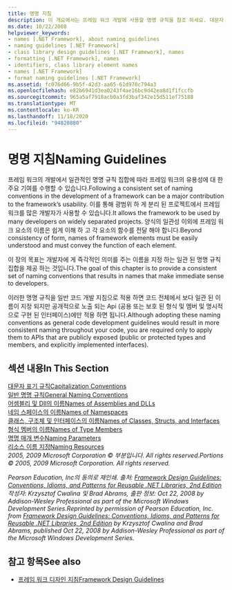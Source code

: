 ```yaml
---
title: 명명 지침
description: 이 개요에서는 프레임 워크 개발에 사용할 명명 규칙을 참조 하세요. 대문자 표시, 일반 이름 지정 및 기타 지침을 다루는 문서로 이동 합니다.
ms.date: 10/22/2008
helpviewer_keywords:
- names [.NET Framework], about naming guidelines
- naming guidelines [.NET Framework]
- class library design guidelines [.NET Framework], names
- formatting [.NET Framework], names
- identifiers, class library element names
- names [.NET Framework]
- format naming guidelines [.NET Framework]
ms.assetid: fc076d66-9b5f-42d3-aa65-61d970c794a3
ms.openlocfilehash: e82b6941d3ea0243f4ae16bc9d42ea8d1f1fccfb
ms.sourcegitcommit: 965a5af7918acb0a3fd3baf342e15d511ef75188
ms.translationtype: MT
ms.contentlocale: ko-KR
ms.lasthandoff: 11/18/2020
ms.locfileid: "94820880"
---
```

# <a name="naming-guidelines"></a><span data-ttu-id="30fe4-104">명명 지침</span><span class="sxs-lookup"><span data-stu-id="30fe4-104">Naming Guidelines</span></span>
<span data-ttu-id="30fe4-105">프레임 워크의 개발에서 일관적인 명명 규칙 집합에 따라 프레임 워크의 유용성에 대 한 주요 기여를 수행할 수 있습니다.</span><span class="sxs-lookup"><span data-stu-id="30fe4-105">Following a consistent set of naming conventions in the development of a framework can be a major contribution to the framework’s usability.</span></span> <span data-ttu-id="30fe4-106">이를 통해 광범위 하 게 분리 된 프로젝트에서 프레임 워크를 많은 개발자가 사용할 수 있습니다.</span><span class="sxs-lookup"><span data-stu-id="30fe4-106">It allows the framework to be used by many developers on widely separated projects.</span></span> <span data-ttu-id="30fe4-107">양식의 일관성 이외에 프레임 워크 요소의 이름은 쉽게 이해 하 고 각 요소의 함수를 전달 해야 합니다.</span><span class="sxs-lookup"><span data-stu-id="30fe4-107">Beyond consistency of form, names of framework elements must be easily understood and must convey the function of each element.</span></span>  
  
 <span data-ttu-id="30fe4-108">이 장의 목표는 개발자에 게 즉각적인 의미를 주는 이름을 지정 하는 일관 된 명명 규칙 집합을 제공 하는 것입니다.</span><span class="sxs-lookup"><span data-stu-id="30fe4-108">The goal of this chapter is to provide a consistent set of naming conventions that results in names that make immediate sense to developers.</span></span>  
  
 <span data-ttu-id="30fe4-109">이러한 명명 규칙을 일반 코드 개발 지침으로 적용 하면 코드 전체에서 보다 일관 된 이름이 지정 되지만 공개적으로 노출 되는 Api (공용 또는 보호 된 형식 및 멤버 및 명시적으로 구현 된 인터페이스)에만 적용 하면 됩니다.</span><span class="sxs-lookup"><span data-stu-id="30fe4-109">Although adopting these naming conventions as general code development guidelines would result in more consistent naming throughout your code, you are required only to apply them to APIs that are publicly exposed (public or protected types and members, and explicitly implemented interfaces).</span></span>  
  
## <a name="in-this-section"></a><span data-ttu-id="30fe4-110">섹션 내용</span><span class="sxs-lookup"><span data-stu-id="30fe4-110">In This Section</span></span>  
 [<span data-ttu-id="30fe4-111">대문자 표기 규칙</span><span class="sxs-lookup"><span data-stu-id="30fe4-111">Capitalization Conventions</span></span>](capitalization-conventions.md)  
 [<span data-ttu-id="30fe4-112">일반 명명 규칙</span><span class="sxs-lookup"><span data-stu-id="30fe4-112">General Naming Conventions</span></span>](general-naming-conventions.md)  
 [<span data-ttu-id="30fe4-113">어셈블리 및 Dll의 이름</span><span class="sxs-lookup"><span data-stu-id="30fe4-113">Names of Assemblies and DLLs</span></span>](names-of-assemblies-and-dlls.md)  
 [<span data-ttu-id="30fe4-114">네임 스페이스의 이름</span><span class="sxs-lookup"><span data-stu-id="30fe4-114">Names of Namespaces</span></span>](names-of-namespaces.md)  
 [<span data-ttu-id="30fe4-115">클래스, 구조체 및 인터페이스의 이름</span><span class="sxs-lookup"><span data-stu-id="30fe4-115">Names of Classes, Structs, and Interfaces</span></span>](names-of-classes-structs-and-interfaces.md)  
 [<span data-ttu-id="30fe4-116">형식 멤버의 이름</span><span class="sxs-lookup"><span data-stu-id="30fe4-116">Names of Type Members</span></span>](names-of-type-members.md)  
 [<span data-ttu-id="30fe4-117">명명 매개 변수</span><span class="sxs-lookup"><span data-stu-id="30fe4-117">Naming Parameters</span></span>](naming-parameters.md)  
 [<span data-ttu-id="30fe4-118">리소스 이름 지정</span><span class="sxs-lookup"><span data-stu-id="30fe4-118">Naming Resources</span></span>](naming-resources.md)  
 <span data-ttu-id="30fe4-119">*2005, 2009 Microsoft Corporation © 부분입니다. All rights reserved.*</span><span class="sxs-lookup"><span data-stu-id="30fe4-119">*Portions © 2005, 2009 Microsoft Corporation. All rights reserved.*</span></span>  
  
 <span data-ttu-id="30fe4-120">*Pearson Education, Inc의 동의로 재인쇄. 출처: [Framework Design Guidelines: Conventions, Idioms, and Patterns for Reusable .NET Libraries, 2nd Edition](https://www.informit.com/store/framework-design-guidelines-conventions-idioms-and-9780321545619) 작성자: Krzysztof Cwalina 및 Brad Abrams, 출판 정보: Oct 22, 2008 by Addison-Wesley Professional as part of the Microsoft Windows Development Series.*</span><span class="sxs-lookup"><span data-stu-id="30fe4-120">*Reprinted by permission of Pearson Education, Inc. from [Framework Design Guidelines: Conventions, Idioms, and Patterns for Reusable .NET Libraries, 2nd Edition](https://www.informit.com/store/framework-design-guidelines-conventions-idioms-and-9780321545619) by Krzysztof Cwalina and Brad Abrams, published Oct 22, 2008 by Addison-Wesley Professional as part of the Microsoft Windows Development Series.*</span></span>  
  
## <a name="see-also"></a><span data-ttu-id="30fe4-121">참고 항목</span><span class="sxs-lookup"><span data-stu-id="30fe4-121">See also</span></span>

- [<span data-ttu-id="30fe4-122">프레임 워크 디자인 지침</span><span class="sxs-lookup"><span data-stu-id="30fe4-122">Framework Design Guidelines</span></span>](index.md)
